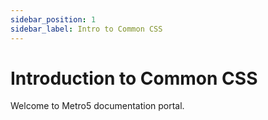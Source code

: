 ```yaml
---
sidebar_position: 1
sidebar_label: Intro to Common CSS
---
```


# Introduction to Common CSS

Welcome to Metro5 documentation portal.

